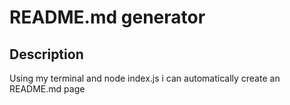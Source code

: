 
  # README.md generator

  ## Description
  Using my terminal and node index.js i can automatically create an README.md page

  
